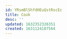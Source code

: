 ```yaml
---
id: YRsmBlShfdHEuQstRscEc
title: Cook
desc: ''
updated: 1632352326351
created: 1631124107564
---
```

